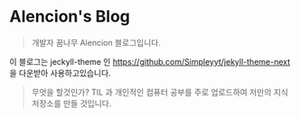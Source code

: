 # Alencion's Blog

> 개발자 꿈나무 Alencion 블로그입니다.

이 블로그는 jeckyll-theme 인 https://github.com/Simpleyyt/jekyll-theme-next 을 다운받아 사용하고있습니다.

> 무엇을 할것인가?
TIL 과 개인적인 컴퓨터 공부를 주로 업로드하여 저만의 지식 저장소를 만들 것입니다.
